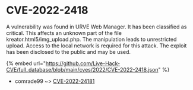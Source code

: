 # CVE-2022-2418

A vulnerability was found in URVE Web Manager. It has been classified as critical. This affects an unknown part of the file kreator.html5/img_upload.php. The manipulation leads to unrestricted upload. Access to the local network is required for this attack. The exploit has been disclosed to the public and may be used.

{% embed url="https://github.com/Live-Hack-CVE/full_database/blob/main/cves/2022/CVE-2022-2418.json" %}


* comrade99 ~> [CVE-2022-24181](https://zeste.alice-snow.ru/2022/database/cve-2022-2418/cve-2022-24181-comrade99)